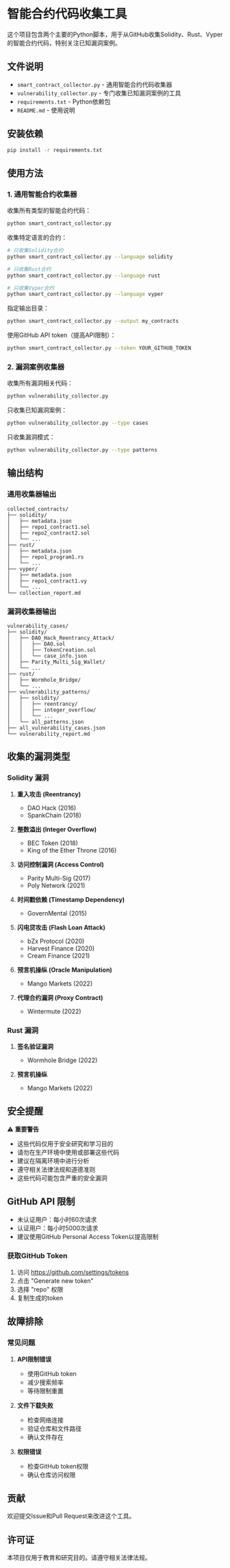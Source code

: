 # 智能合约代码收集工具

这个项目包含两个主要的Python脚本，用于从GitHub收集Solidity、Rust、Vyper的智能合约代码，特别关注已知漏洞案例。

## 文件说明

- `smart_contract_collector.py` - 通用智能合约代码收集器
- `vulnerability_collector.py` - 专门收集已知漏洞案例的工具
- `requirements.txt` - Python依赖包
- `README.md` - 使用说明

## 安装依赖

```bash
pip install -r requirements.txt
```

## 使用方法

### 1. 通用智能合约收集器

收集所有类型的智能合约代码：

```bash
python smart_contract_collector.py
```

收集特定语言的合约：

```bash
# 只收集Solidity合约
python smart_contract_collector.py --language solidity

# 只收集Rust合约
python smart_contract_collector.py --language rust

# 只收集Vyper合约
python smart_contract_collector.py --language vyper
```

指定输出目录：

```bash
python smart_contract_collector.py --output my_contracts
```

使用GitHub API token（提高API限制）：

```bash
python smart_contract_collector.py --token YOUR_GITHUB_TOKEN
```

### 2. 漏洞案例收集器

收集所有漏洞相关代码：

```bash
python vulnerability_collector.py
```

只收集已知漏洞案例：

```bash
python vulnerability_collector.py --type cases
```

只收集漏洞模式：

```bash
python vulnerability_collector.py --type patterns
```

## 输出结构

### 通用收集器输出

```
collected_contracts/
├── solidity/
│   ├── metadata.json
│   ├── repo1_contract1.sol
│   ├── repo2_contract2.sol
│   └── ...
├── rust/
│   ├── metadata.json
│   ├── repo1_program1.rs
│   └── ...
├── vyper/
│   ├── metadata.json
│   ├── repo1_contract1.vy
│   └── ...
└── collection_report.md
```

### 漏洞收集器输出

```
vulnerability_cases/
├── solidity/
│   ├── DAO_Hack_Reentrancy_Attack/
│   │   ├── DAO.sol
│   │   ├── TokenCreation.sol
│   │   └── case_info.json
│   ├── Parity_Multi_Sig_Wallet/
│   └── ...
├── rust/
│   ├── Wormhole_Bridge/
│   └── ...
├── vulnerability_patterns/
│   ├── solidity/
│   │   ├── reentrancy/
│   │   ├── integer_overflow/
│   │   └── ...
│   └── all_patterns.json
├── all_vulnerability_cases.json
└── vulnerability_report.md
```

## 收集的漏洞类型

### Solidity 漏洞

1. **重入攻击 (Reentrancy)**
   - DAO Hack (2016)
   - SpankChain (2018)

2. **整数溢出 (Integer Overflow)**
   - BEC Token (2018)
   - King of the Ether Throne (2016)

3. **访问控制漏洞 (Access Control)**
   - Parity Multi-Sig (2017)
   - Poly Network (2021)

4. **时间戳依赖 (Timestamp Dependency)**
   - GovernMental (2015)

5. **闪电贷攻击 (Flash Loan Attack)**
   - bZx Protocol (2020)
   - Harvest Finance (2020)
   - Cream Finance (2021)

6. **预言机操纵 (Oracle Manipulation)**
   - Mango Markets (2022)

7. **代理合约漏洞 (Proxy Contract)**
   - Wintermute (2022)

### Rust 漏洞

1. **签名验证漏洞**
   - Wormhole Bridge (2022)

2. **预言机操纵**
   - Mango Markets (2022)

## 安全提醒

⚠️ **重要警告**

- 这些代码仅用于安全研究和学习目的
- 请勿在生产环境中使用或部署这些代码
- 建议在隔离环境中进行分析
- 遵守相关法律法规和道德准则
- 这些代码可能包含严重的安全漏洞

## GitHub API 限制

- 未认证用户：每小时60次请求
- 认证用户：每小时5000次请求
- 建议使用GitHub Personal Access Token以提高限制

### 获取GitHub Token

1. 访问 https://github.com/settings/tokens
2. 点击 "Generate new token"
3. 选择 "repo" 权限
4. 复制生成的token

## 故障排除

### 常见问题

1. **API限制错误**
   - 使用GitHub token
   - 减少搜索频率
   - 等待限制重置

2. **文件下载失败**
   - 检查网络连接
   - 验证仓库和文件路径
   - 确认文件存在

3. **权限错误**
   - 检查GitHub token权限
   - 确认仓库访问权限

## 贡献

欢迎提交Issue和Pull Request来改进这个工具。

## 许可证

本项目仅用于教育和研究目的。请遵守相关法律法规。 
